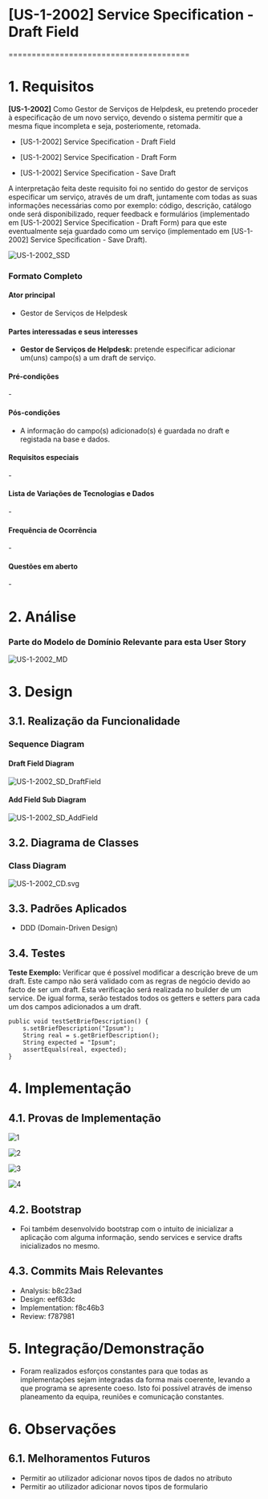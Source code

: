 # [US-1-2002] Service Specification - Draft Field
=======================================


# 1. Requisitos

**[US-1-2002]** Como Gestor de Serviços de Helpdesk, eu pretendo proceder à especificação de 
um novo serviço, devendo o sistema permitir que a mesma fique incompleta e seja, posteriomente, retomada.

- [US-1-2002] Service Specification - Draft Field

- [US-1-2002] Service Specification - Draft Form

- [US-1-2002] Service Specification - Save Draft

A interpretação feita deste requisito foi no sentido do gestor de serviços especificar um serviço, através de um draft, 
juntamente com todas as suas informações necessárias como por exemplo: código, descrição, catálogo 
onde será disponibilizado, requer feedback e formulários (implementado em [US-1-2002] Service Specification - Draft Form)
para que este eventualmente seja guardado como um serviço (implementado em [US-1-2002] Service Specification - Save Draft).

![US-1-2002_SSD](US-1-2002_SSD.svg)

### Formato Completo

#### Ator principal

* Gestor de Serviços de Helpdesk

#### Partes interessadas e seus interesses

* **Gestor de Serviços de Helpdesk:** pretende especificar adicionar um(uns) campo(s) a um draft de serviço.

#### Pré-condições

\-

#### Pós-condições

* A informação do campo(s) adicionado(s) é guardada no draft e registada na base e dados.

#### Requisitos especiais

\-

#### Lista de Variações de Tecnologias e Dados

\-

#### Frequência de Ocorrência

\-

#### Questões em aberto

\-

# 2. Análise

### Parte do Modelo de Domínio Relevante para esta User Story

![US-1-2002_MD](US-1-2002_MD.svg)

# 3. Design

## 3.1. Realização da Funcionalidade

###	Sequence Diagram

#### Draft Field Diagram ###

![US-1-2002_SD_DraftField](US-1-2002_SD_DraftField.svg)

#### Add Field Sub Diagram ###

![US-1-2002_SD_AddField](US-1-2002_SD_AddField.svg)

## 3.2. Diagrama de Classes

###	Class Diagram

![US-1-2002_CD.svg](US-1-2002_CD.svg)

## 3.3. Padrões Aplicados

* DDD (Domain-Driven Design)

## 3.4. Testes 

**Teste Exemplo:** Verificar que é possível modificar a descrição breve de um draft. Este campo não será validado com as regras de negócio devido ao facto de ser um draft. 
Esta verificação será realizada no builder de um service. De igual forma, serão testados todos os getters e setters para cada um dos campos adicionados a um draft.

	public void testSetBriefDescription() {
        s.setBriefDescription("Ipsum");
        String real = s.getBriefDescription();
        String expected = "Ipsum";
        assertEquals(real, expected);
    }

# 4. Implementação

## 4.1. Provas de Implementação

![1](imgs/1190967_Implementation_1.PNG)  

![2](imgs/1190967_Implementation_2.PNG)  

![3](imgs/1190967_Implementation_3.PNG)  

![4](imgs/1190967_Implementation_4.PNG)  


## 4.2. Bootstrap

* Foi também desenvolvido bootstrap com o intuito de inicializar a aplicação com alguma informação, sendo services e service drafts inicializados no mesmo.

## 4.3. Commits Mais Relevantes

* Analysis: b8c23ad
* Design: eef63dc
* Implementation: f8c46b3
* Review: f787981


# 5. Integração/Demonstração

* Foram realizados esforços constantes para que todas as implementações sejam integradas da forma mais coerente, levando a que programa se apresente coeso. 
Isto foi possível através de imenso planeamento da equipa, reuniões e comunicação constantes.

# 6. Observações

## 6.1. Melhoramentos Futuros

* Permitir ao utilizador adicionar novos tipos de dados no atributo
* Permitir ao utilizador adicionar novos tipos de formulario



